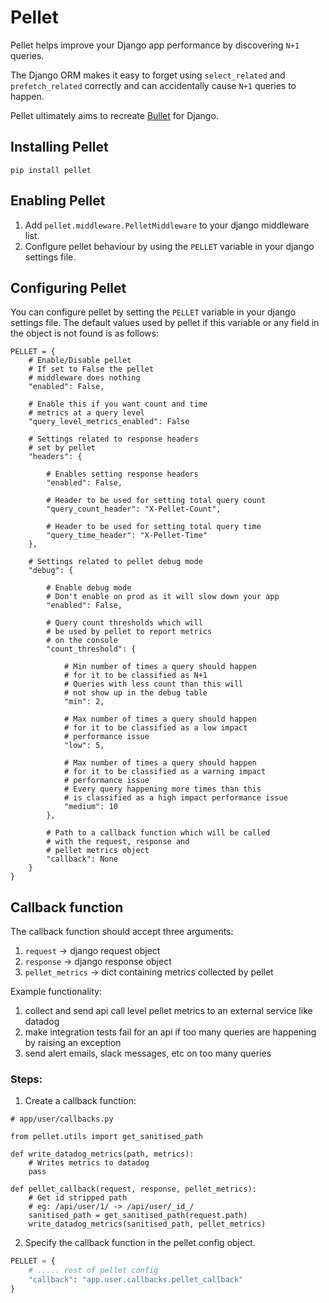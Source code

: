 # Pellet

Pellet helps improve your Django app performance by discovering `N+1` queries.

The Django ORM makes it easy to forget using `select_related` and `prefetch_related` correctly and can accidentally cause `N+1` queries to happen.

Pellet ultimately aims to recreate [Bullet](https://github.com/flyerhzm/bullet) for Django.

## Installing Pellet

`pip install pellet`

## Enabling Pellet

1. Add `pellet.middleware.PelletMiddleware` to your django middleware list.
2. Configure pellet behaviour by using the `PELLET` variable in your django settings file.

## Configuring Pellet

You can configure pellet by setting the `PELLET` variable in your django settings file. The default values used by pellet if this variable or any field in the object is not found is as follows:

```python3
PELLET = {
    # Enable/Disable pellet
    # If set to False the pellet
    # middleware does nothing
    "enabled": False,

    # Enable this if you want count and time
    # metrics at a query level
    "query_level_metrics_enabled": False

    # Settings related to response headers
    # set by pellet
    "headers": {

        # Enables setting response headers
        "enabled": False,

        # Header to be used for setting total query count
        "query_count_header": "X-Pellet-Count",

        # Header to be used for setting total query time
        "query_time_header": "X-Pellet-Time"
    },

    # Settings related to pellet debug mode
    "debug": {

        # Enable debug mode
        # Don't enable on prod as it will slow down your app
        "enabled": False,

        # Query count thresholds which will
        # be used by pellet to report metrics
        # on the console
        "count_threshold": {

            # Min number of times a query should happen
            # for it to be classified as N+1
            # Queries with less count than this will
            # not show up in the debug table
            "min": 2,

            # Max number of times a query should happen
            # for it to be classified as a low impact
            # performance issue
            "low": 5,

            # Max number of times a query should happen
            # for it to be classified as a warning impact
            # performance issue
            # Every query happening more times than this
            # is classified as a high impact performance issue
            "medium": 10
        },

        # Path to a callback function which will be called
        # with the request, response and
        # pellet metrics object
        "callback": None
    }
}
```

## Callback function

The callback function should accept three arguments:
1. `request` -> django request object
2. `response` -> django response object
3. `pellet_metrics` -> dict containing metrics collected by pellet

Example functionality:
1. collect and send api call level pellet metrics to an external service like datadog
2. make integration tests fail for an api if too many queries are happening by raising an exception
3. send alert emails, slack messages, etc on too many queries

### Steps:

1. Create a callback function:
```python3
# app/user/callbacks.py

from pellet.utils import get_sanitised_path

def write_datadog_metrics(path, metrics):
    # Writes metrics to datadog
    pass

def pellet_callback(request, response, pellet_metrics):
    # Get id stripped path
    # eg: /api/user/1/ -> /api/user/_id_/
    sanitised_path = get_sanitised_path(request.path)
    write_datadog_metrics(sanitised_path, pellet_metrics)
```

2. Specify the callback function in the pellet config object.
```python
PELLET = {
    # ..... rest of pellet config
    "callback": "app.user.callbacks.pellet_callback"
}
```
